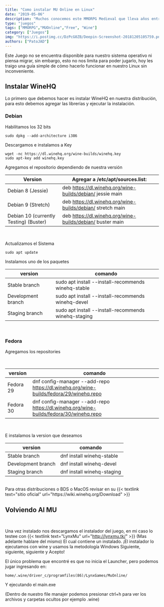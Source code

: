 ```yaml
---
title: "Como instalar MU Online en Linux"
date: "2019-05-06"
description: "Muchos conocemos este MMORPG Medieval que lleva años entre nosotros y a muchos nos marco la infancia"
type: "juegos"
tags: ["MMORPG","MUOnline","Free", "Wine"]
category: ["Juegos"]
img: "https://i.postimg.cc/DzPcG0ZB/Deepin-Screenshot-20181205105759.png"
authors: ["PatoJAD"]
---
```


Este Juego no se encuentra disponible para nuestro sistema operativo ni piensa migrar, sin embargo, esto no nos limita para poder jugarlo, hoy les traigo una guía simple de cómo hacerlo funcionar en nuestro Linux sin inconveniente.

## Instalar WineHQ
Lo primero que debemos hacer es instalar WineHQ en nuestra distribución, para esto debemos agregar las librerías y ejecutar la instalación.

### Debian

Habilitamos los 32 bits

    sudo dpkg --add-architecture i386

Descargamos e instalamos a Key

    wget -nc https://dl.winehq.org/wine-builds/winehq.key
    sudo apt-key add winehq.key

Agregamos el repositorio dependiendo de nuestra versión

| Version |	Agregar a /etc/apt/sources.list: |
|---|---|
| Debian 8 (Jessie) |	deb https://dl.winehq.org/wine-builds/debian/ jessie main |
| Debian 9 (Stretch) |	deb https://dl.winehq.org/wine-builds/debian/ stretch main |
| Debian 10 (currently Testing) (Buster) |	deb https://dl.winehq.org/wine-builds/debian/ buster main |

<br />

Actualizamos el Sistema

    sudo apt update

Instalamos uno de los paquetes

| version | comando |
|---|---|
| Stable branch | sudo apt install --install-recommends winehq-stable |
| Development branch | sudo apt install --install-recommends winehq-devel |
| Staging branch | sudo apt install --install-recommends winehq-staging |

<br />

### Fedora
Agregamos los repositories

<br />

| version | comando |
|---|---|
| Fedora 29 | dnf config-manager --add-repo https://dl.winehq.org/wine-builds/fedora/29/winehq.repo |
| Fedora 30 | dnf config-manager --add-repo https://dl.winehq.org/wine-builds/fedora/30/winehq.repo|
<br/>

E instalamos la version que deseamos

| version | comando |
|---|---|
| Stable branch | dnf install winehq-stable |
| Development branch |	dnf install winehq-devel |
| Staging branch	| dnf install winehq-staging |

<br/>
Para otras distribuciones o BDS o MacOS revisar en su {{< textlink text="sitio oficial" url="https://wiki.winehq.org/Download" >}}

## Volviendo Al MU
<br/>

Una vez instalado nos descargamos el instalador del juego, en mi caso lo testee con {{< textlink text="LynxMu" url="http://lynxmu.tk/" >}} (Mas adelante hablare del mismo) El cual contiene un instalado. ¡El instalador lo ejecutamos con wine y usamos la metodología Windows Siguiente, siguiente, siguiente y Acepto!

El único problema que encontré es que no inicia el Launcher, pero podemos jugar ingresando en:

    home/.wine/driver_c/programfiles(86)/LynxGames/MuOnline/

Y ejecutando el main.exe

(Dentro de nuestro file manajer podemos presionar ctrl+h para ver los archivos y carpetas ocultos por ejemplo .wine)
